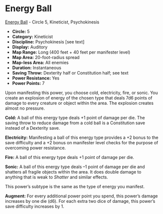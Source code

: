 # Energy Ball

[Energy Ball](/Psionics/E/EnergyBall.md) - Circle 5, Kineticist, Psychokinesis

- **Circle:** 5
- **Category:** Kineticist
- **Discipline:** Psychokinesis [see text]
- **Display:** Auditory
- **Map Range:** Long (400 feet + 40 feet per manifester level)
- **Map Area:** 20-foot-radius spread
- **Map-less Area:** All enemies
- **Duration:** Instantaneous
- **Saving Throw:** Dexterity half or Constitution half; see text
- **Power Resistance:** Yes
- **Power Points:** 7

Upon manifesting this power, you choose cold, electricity, fire, or sonic. You create an explosion of energy of the chosen type that deals 7d6 points of damage to every creature or object within the area. The explosion creates almost no pressure.

**Cold:** A ball of this energy type deals +1 point of damage per die. The saving throw to reduce damage from a cold ball is a Constitution save instead of a Dexterity save.

**Electricity:** Manifesting a ball of this energy type provides a +2 bonus to the save difficulty and a +2 bonus on manifester level checks for the purpose of overcoming power resistance.

**Fire:** A ball of this energy type deals +1 point of damage per die. 

**Sonic:** A ball of this energy type deals –1 point of damage per die and shatters all fragile objects within the area. It does double damage to anything that is weak to *Shatter* and similar effects.

This power’s subtype is the same as the type of energy you manifest. 

**Augment:** For every additional power point you spend, this power’s damage increases by one die (d6). For each extra two dice of damage, this power’s save difficulty increases by 1. 
